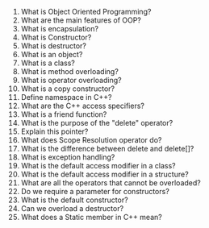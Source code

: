 1. What is Object Oriented Programming? 
2. What are the main features of OOP?
3. What is encapsulation? 
4. What is Constructor?
5. What is destructor?
6. What is an object?
7. What is a class?
8. What is method overloading?
9. What is operator overloading?
10. What is a copy constructor?
11. Define namespace in C++?
12. What are the C++ access specifiers?
13. What is a friend function?
14. What is the purpose of the "delete" operator?
15. Explain this pointer?
16. What does Scope Resolution operator do?
17. What is the difference between delete and delete[]?
18. What is exception handling?
19. What is the default access modifier in a class?
20. What is the default access modifier in a structure?
21. What are all the operators that cannot be overloaded?
22. Do we require a parameter for constructors?
23. What is the default constructor?
24. Can we overload a destructor?
25. What does a Static member in C++ mean?

